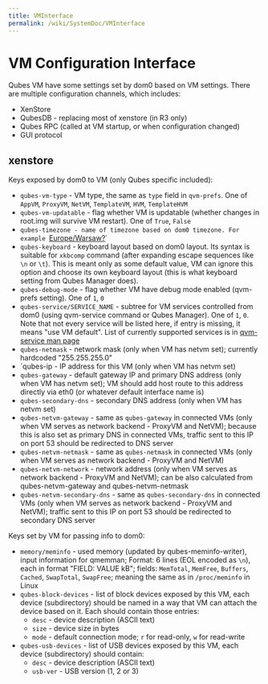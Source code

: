 ```yaml
---
title: VMInterface
permalink: /wiki/SystemDoc/VMInterface
---
```


VM Configuration Interface
==========================

Qubes VM have some settings set by dom0 based on VM settings. There are multiple configuration channels, which includes:

-   XenStore
-   QubesDB - replacing most of xenstore (in R3 only)
-   Qubes RPC (called at VM startup, or when configuration changed)
-   GUI protocol

xenstore
--------

Keys exposed by dom0 to VM (only Qubes specific included):

-   `qubes-vm-type` - VM type, the same as `type` field in `qvm-prefs`. One of `AppVM`, `ProxyVM`, `NetVM`, `TemplateVM`, `HVM`, `TemplateHVM`
-   `qubes-vm-updatable` - flag whether VM is updatable (whether changes in root.img will survive VM restart). One of `True`, `False`
-   `qubes-timezone - name of timezone based on dom0 timezone. For example `[Europe/Warsaw?](/wiki/SystemDoc/Europe/Warsaw)\`
-   `qubes-keyboard` - keyboard layout based on dom0 layout. Its syntax is suitable for `xkbcomp` command (after expanding escape sequences like `\n` or `\t`). This is meant only as some default value, VM can ignore this option and choose its own keyboard layout (this is what keyboard setting from Qubes Manager does).
-   `qubes-debug-mode` - flag whether VM have debug mode enabled (qvm-prefs setting). One of `1`, `0`
-   `qubes-service/SERVICE_NAME` - subtree for VM services controlled from dom0 (using qvm-service command or Qubes Manager). One of `1`, `0`. Note that not every service will be listed here, if entry is missing, it means "use VM default". List of currently supported services is in [qvm-service man page](/wiki/Dom0Tools/QvmService)
-   `qubes-netmask` - network mask (only when VM has netvm set); currently hardcoded "255.255.255.0"
-   \`qubes-ip - IP address for this VM (only when VM has netvm set)
-   `qubes-gateway` - default gateway IP and primary DNS address (only when VM has netvm set); VM should add host route to this address directly via eth0 (or whatever default interface name is)
-   `qubes-secondary-dns` - secondary DNS address (only when VM has netvm set)
-   `qubes-netvm-gateway` - same as `qubes-gateway` in connected VMs (only when VM serves as network backend - ProxyVM and NetVM); because this is also set as primary DNS in connected VMs, traffic sent to this IP on port 53 should be redirected to DNS server
-   `qubes-netvm-netmask` - same as `qubes-netmask` in connected VMs (only when VM serves as network backend - ProxyVM and NetVM)
-   `qubes-netvm-network` - network address (only when VM serves as network backend - ProxyVM and NetVM); can be also calculated from qubes-netvm-gateway and qubes-netvm-netmask
-   `qubes-netvm-secondary-dns` - same as `qubes-secondary-dns` in connected VMs (only when VM serves as network backend - ProxyVM and NetVM); traffic sent to this IP on port 53 should be redirected to secondary DNS server

Keys set by VM for passing info to dom0:

-   `memory/meminfo` - used memory (updated by qubes-meminfo-writer), input information for qmemman; Format: 6 lines (EOL encoded as `\n`), each in format "FIELD: VALUE kB"; fields: `MemTotal`, `MemFree`, `Buffers`, `Cached`, `SwapTotal`, `SwapFree`; meaning the same as in `/proc/meminfo` in Linux
-   `qubes-block-devices` - list of block devices exposed by this VM, each device (subdirectory) should be named in a way that VM can attach the device based on it. Each should contain those entries:
    -   `desc` - device description (ASCII text)
    -   `size` - device size in bytes
    -   `mode` - default connection mode; `r` for read-only, `w` for read-write
-   `qubes-usb-devices` - list of USB devices exposed by this VM, each device (subdirectory) should contain:
    -   `desc` - device description (ASCII text)
    -   `usb-ver` - USB version (1, 2 or 3)

